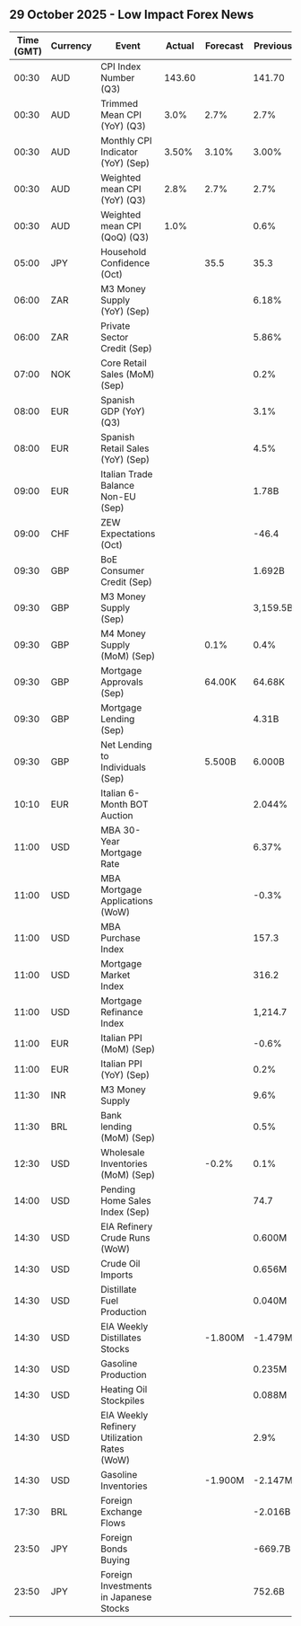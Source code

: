## 29 October 2025 - Low Impact Forex News

| Time (GMT) | Currency | Event | Actual | Forecast | Previous |
|------|----------|-------|--------|----------|----------|
| 00:30 | AUD | CPI Index Number (Q3) | 143.60 |  | 141.70 |
| 00:30 | AUD | Trimmed Mean CPI (YoY) (Q3) | 3.0% | 2.7% | 2.7% |
| 00:30 | AUD | Monthly CPI Indicator (YoY) (Sep) | 3.50% | 3.10% | 3.00% |
| 00:30 | AUD | Weighted mean CPI (YoY) (Q3) | 2.8% | 2.7% | 2.7% |
| 00:30 | AUD | Weighted mean CPI (QoQ) (Q3) | 1.0% |  | 0.6% |
| 05:00 | JPY | Household Confidence (Oct) |  | 35.5 | 35.3 |
| 06:00 | ZAR | M3 Money Supply (YoY) (Sep) |  |  | 6.18% |
| 06:00 | ZAR | Private Sector Credit (Sep) |  |  | 5.86% |
| 07:00 | NOK | Core Retail Sales (MoM) (Sep) |  |  | 0.2% |
| 08:00 | EUR | Spanish GDP (YoY) (Q3) |  |  | 3.1% |
| 08:00 | EUR | Spanish Retail Sales (YoY) (Sep) |  |  | 4.5% |
| 09:00 | EUR | Italian Trade Balance Non-EU (Sep) |  |  | 1.78B |
| 09:00 | CHF | ZEW Expectations (Oct) |  |  | -46.4 |
| 09:30 | GBP | BoE Consumer Credit (Sep) |  |  | 1.692B |
| 09:30 | GBP | M3 Money Supply (Sep) |  |  | 3,159.5B |
| 09:30 | GBP | M4 Money Supply (MoM) (Sep) |  | 0.1% | 0.4% |
| 09:30 | GBP | Mortgage Approvals (Sep) |  | 64.00K | 64.68K |
| 09:30 | GBP | Mortgage Lending (Sep) |  |  | 4.31B |
| 09:30 | GBP | Net Lending to Individuals (Sep) |  | 5.500B | 6.000B |
| 10:10 | EUR | Italian 6-Month BOT Auction |  |  | 2.044% |
| 11:00 | USD | MBA 30-Year Mortgage Rate |  |  | 6.37% |
| 11:00 | USD | MBA Mortgage Applications (WoW) |  |  | -0.3% |
| 11:00 | USD | MBA Purchase Index |  |  | 157.3 |
| 11:00 | USD | Mortgage Market Index |  |  | 316.2 |
| 11:00 | USD | Mortgage Refinance Index |  |  | 1,214.7 |
| 11:00 | EUR | Italian PPI (MoM) (Sep) |  |  | -0.6% |
| 11:00 | EUR | Italian PPI (YoY) (Sep) |  |  | 0.2% |
| 11:30 | INR | M3 Money Supply |  |  | 9.6% |
| 11:30 | BRL | Bank lending (MoM) (Sep) |  |  | 0.5% |
| 12:30 | USD | Wholesale Inventories (MoM) (Sep) |  | -0.2% | 0.1% |
| 14:00 | USD | Pending Home Sales Index (Sep) |  |  | 74.7 |
| 14:30 | USD | EIA Refinery Crude Runs (WoW) |  |  | 0.600M |
| 14:30 | USD | Crude Oil Imports |  |  | 0.656M |
| 14:30 | USD | Distillate Fuel Production |  |  | 0.040M |
| 14:30 | USD | EIA Weekly Distillates Stocks |  | -1.800M | -1.479M |
| 14:30 | USD | Gasoline Production |  |  | 0.235M |
| 14:30 | USD | Heating Oil Stockpiles |  |  | 0.088M |
| 14:30 | USD | EIA Weekly Refinery Utilization Rates (WoW) |  |  | 2.9% |
| 14:30 | USD | Gasoline Inventories |  | -1.900M | -2.147M |
| 17:30 | BRL | Foreign Exchange Flows |  |  | -2.016B |
| 23:50 | JPY | Foreign Bonds Buying |  |  | -669.7B |
| 23:50 | JPY | Foreign Investments in Japanese Stocks |  |  | 752.6B |

